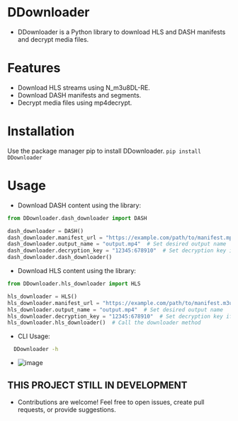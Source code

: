 # DDownloader
- DDownloader is a Python library to download HLS and DASH manifests and decrypt media files.

# Features
- Download HLS streams using N_m3u8DL-RE.
- Download DASH manifests and segments.
- Decrypt media files using mp4decrypt.

# Installation
Use the package manager pip to install DDownloader.
```pip install DDownloader```

# Usage

- Download DASH content using the library:

```python
from DDownloader.dash_downloader import DASH

dash_downloader = DASH()
dash_downloader.manifest_url = "https://example.com/path/to/manifest.mpd"  # Set your DASH manifest URL
dash_downloader.output_name = "output.mp4"  # Set desired output name
dash_downloader.decryption_key = "12345:678910"  # Set decryption key if needed
dash_downloader.dash_downloader()
```

- Download HLS content using the library:
```python
from DDownloader.hls_downloader import HLS

hls_downloader = HLS()
hls_downloader.manifest_url = "https://example.com/path/to/manifest.m3u8"  # Set your HLS manifest URL
hls_downloader.output_name = "output.mp4"  # Set desired output name
hls_downloader.decryption_key = "12345:678910"  # Set decryption key if needed
hls_downloader.hls_downloader()  # Call the downloader method
```

- CLI Usage:
```bash
  DDownloader -h
```

- ![image](https://github.com/user-attachments/assets/5abdee78-2bb3-45be-b784-c8de86dac237)


## THIS PROJECT STILL IN DEVELOPMENT

- Contributions are welcome! Feel free to open issues, create pull requests, or provide suggestions.

